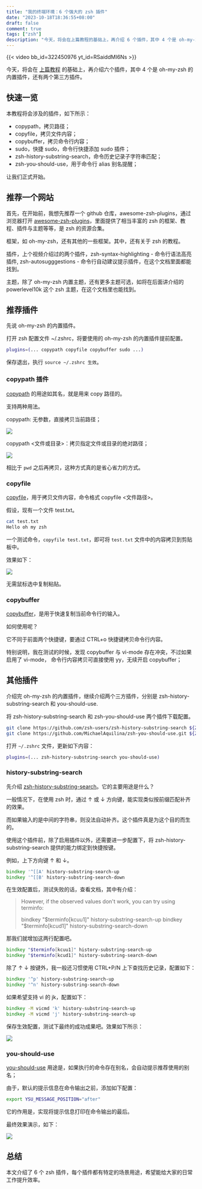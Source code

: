 ```yaml
---
title: "我的终端环境：6 个强大的 zsh 插件"
date: "2023-10-18T18:36:55+08:00"
draft: false
comment: true
tags: ["zsh"]
description: "今天，将会在上篇教程的基础上，再介绍 6 个插件，其中 4 个是 oh-my-zsh 的内置插件，还有两个第三方插件。"
---
```


{{< video bb_id=322450976 yt_id=RSaiddMI6Ns >}}

今天，将会在 [上篇教程](https://www.poloxue.com/posts/2023-10-16-zsh-themes-and-plugins/) 的基础上，再介绍六个插件，其中 4 个是 oh-my-zsh 的内置插件，还有两个第三方插件。

## 快速一览

本教程将会涉及的插件，如下所示：

- copypath，拷贝路径；
- copyfile，拷贝文件内容；
- copybuffer，拷贝命令行内容；
- sudo，快捷 sudo，命令行快捷添加 sudo 插件；
- zsh-history-substring-search，命令历史记录子字符串匹配；
- zsh-you-should-use，用于命令行 alias 别名提醒；

让我们正式开始。

## 推荐一个网站

首先，在开始前，我想先推荐一个 github 仓库，awesome-zsh-plugins，通过浏览器打开 [awesome-zsh-plugins](https://github.com/unixorn/awesome-zsh-plugins)，里面提供了相当丰富的 zsh 的框架、教程、插件与主题等等，是 zsh 的资源合集。

框架，如 oh-my-zsh，还有其他的一些框架。其中，还有关于 zsh 的教程。

插件，上个视频介绍过的两个插件，zsh-syntax-highlighting - 命令行语法高亮插件, zsh-autosugggestions - 命令行自动建议提示插件，在这个文档里面都能找到。

主题，除了 oh-my-zsh 内置主题，还有更多主题可选，如将在后面讲介绍的 powerlevel10k 这个 zsh 主题，在这个文档里也能找到。

## 推荐插件

先说 oh-my-zsh 的内置插件。

打开 zsh 配置文件 ~/.zshrc，将要使用的 oh-my-zsh 的内置插件提前配置。

```bash
plugins=(... copypath copyfile copybuffer sudo ...)
```

保存退出，执行 `source ~/.zshrc 生效`。

### copypath 插件

[copypath](https://github.com/ohmyzsh/ohmyzsh/tree/master/plugins/copypath) 的用途如其名，就是用来 copy 路径的。

支持两种用法。

copypath: 无参数，直接拷贝当前路径；

![](https://cdn.jsdelivr.net/gh/poloxue/images@main/2023-10-19-zsh-6-powerful-plugins-01.gif)

copypath <文件或目录>：拷贝指定文件或目录的绝对路径；

![](https://cdn.jsdelivr.net/gh/poloxue/images@main/2023-10-19-zsh-6-powerful-plugins-02.gif)

相比于 `pwd` 之后再拷贝，这种方式真的是省心省力的方式。

### copyfile

[copyfile](https://github.com/ohmyzsh/ohmyzsh/tree/master/plugins/copyfile)，用于拷贝文件内容，命令格式 copyfile <文件路径>。

假设，现有一个文件 test.txt。

```bash
cat test.txt
Hello oh my zsh
```

一个测试命令，`copyfile test.txt`，即可将 `test.txt` 文件中的内容拷贝到剪贴板中。

效果如下：

![](https://cdn.jsdelivr.net/gh/poloxue/images@main/2023-10-19-zsh-6-powerful-plugins-03.gif)

无需鼠标选中复制粘贴。

### copybuffer

[copybuffer](https://github.com/ohmyzsh/ohmyzsh/tree/master/plugins/copybuffer)，是用于快速复制当前命令行的输入。

如何使用呢？

它不同于前面两个快捷键，要通过 CTRL+o 快捷键拷贝命令行内容。

特别说明，我在测试的时候，发现 copybuffer 与 vi-mode 存在冲突，不过如果启用了 vi-mode， 命令行内容拷贝可直接使用 yy，无续开启 copybuffer；

## 其他插件

介绍完 oh-my-zsh 的内置插件，继续介绍两个三方插件，分别是 zsh-history-substring-search 和 you-should-use.

将 zsh-history-substring-search 和 zsh-you-should-use 两个插件下载配置。

```bash
git clone https://github.com/zsh-users/zsh-history-substring-search ${ZSH_CUSTOM:-~/.oh-my-zsh/custom}/plugins/zsh-history-substring-search
git clone https://github.com/MichaelAquilina/zsh-you-should-use.git ${ZSH_CUSTOM:-~/.oh-my-zsh/custom}/plugins/you-should-use
```

打开 `~/.zshrc` 文件，更新如下内容：

```zsh
plugins=(... zsh-history-substring-search you-should-use)
```

### history-substring-search

先介绍 [zsh-history-substring-search](https://github.com/zsh-users/zsh-history-substring-search)。它的主要用途是什么？

一般情况下，在使用 zsh 时，通过 ↑ 或 ↓ 方向键，能实现类似按前缀匹配补齐的效果。

而如果输入的是中间的字符串，则没法自动补齐。这个插件真是为这个目的而生的。

使用这个插件前，除了启用插件以外，还需要进一步配置下，将 zsh-history-substring-search 提供的能力绑定到快捷按键。

例如，上下方向键 ↑ 和 ↓。

```zsh
bindkey '^[[A' history-substring-search-up
bindkey '^[[B' history-substring-search-down
```

在生效配置后，测试失败的话，查看文档，其中有介绍：

> However, if the observed values don't work, you can try using terminfo:
>
> bindkey "$terminfo[kcuu1]" history-substring-search-up
> bindkey "$terminfo[kcud1]" history-substring-search-down

那我们就增加这两行配置吧。

```zsh
bindkey "$terminfo[kcuu1]" history-substring-search-up
bindkey "$terminfo[kcud1]" history-substring-search-down
```

除了 ↑ ↓ 按键外，我一般还习惯使用 CTRL+P/N 上下查找历史记录，配置如下：

```zsh
bindkey '^p' history-substring-search-up
bindkey '^n' history-substring-search-down
```

如果希望支持 vi 的 jk，配置如下：

```zsh
bindkey -M vicmd 'k' history-substring-search-up
bindkey -M vicmd 'j' history-substring-search-up
```

保存生效配置，测试下最终的成功成果吧。效果如下所示：

![](https://cdn.jsdelivr.net/gh/poloxue/images@main/2023-10-19-zsh-6-powerful-plugins-04.gif)

### you-should-use

[you-should-use](https://github.com/MichaelAquilina/zsh-you-should-use) 用途是，如果执行的命令存在别名，会自动提示推荐使用的别名；

由于，默认的提示信息在命令输出之前，添加如下配置：

```bash
export YSU_MESSAGE_POSITION="after"
```

它的作用是，实现将提示信息打印在命令输出的最后。

最终效果演示，如下：

![](https://cdn.jsdelivr.net/gh/poloxue/images@main/2023-10-19-zsh-6-powerful-plugins-05.gif)

## 总结

本文介绍了 6 个 zsh 插件，每个插件都有特定的场景用途，希望能给大家的日常工作提升效率。

